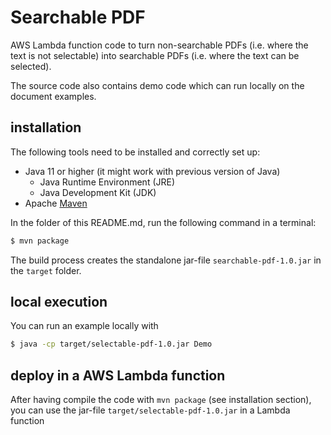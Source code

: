 # Searchable PDF

AWS Lambda function code to turn non-searchable PDFs (i.e. where the text is not 
selectable) into searchable PDFs (i.e. where the text can be selected).

The source code also contains demo code which can run locally on the document 
examples.

## installation
The following tools need to be installed and correctly set up:
* Java 11 or higher (it might work with previous version of Java)
    * Java Runtime Environment (JRE)
    * Java Development Kit (JDK)
* Apache [Maven](https://maven.apache.org/)

In the folder of this README.md, run the following command in a terminal:
```bash
$ mvn package
```
The build process creates the standalone jar-file `searchable-pdf-1.0.jar` in 
the `target` folder.

## local execution
You can run an example locally with 
```bash
$ java -cp target/selectable-pdf-1.0.jar Demo
```

## deploy in a AWS Lambda function
After having compile the code with `mvn package` (see installation section), you can use the jar-file `target/selectable-pdf-1.0.jar` in a Lambda function 